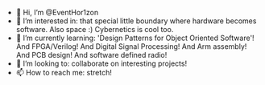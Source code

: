 - 👋 Hi, I’m @EventHor1zon
- 👀 I’m interested in: that special little boundary where hardware becomes software. Also space :) Cybernetics is cool too. 
- 🌱 I’m currently learning: 'Design Patterns for Object Oriented Software'! And FPGA/Verilog! And Digital Signal Processing! And Arm assembly! And PCB design! And software defined radio!
- 💞️ I’m looking to: collaborate on interesting projects!
- 📫 How to reach me: stretch!

<!---
EventHor1zon/EventHor1zon is a ✨ special ✨ repository because its `README.md` (this file) appears on your GitHub profile.
You can click the Preview link to take a look at your changes.
--->
